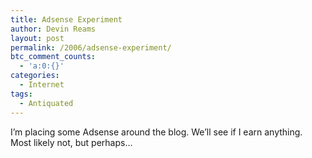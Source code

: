 ```yaml
---
title: Adsense Experiment
author: Devin Reams
layout: post
permalink: /2006/adsense-experiment/
btc_comment_counts:
  - 'a:0:{}'
categories:
  - Internet
tags:
  - Antiquated
---
```

I&#8217;m placing some Adsense around the blog. We&#8217;ll see if I earn anything. Most likely not, but perhaps&#8230;
